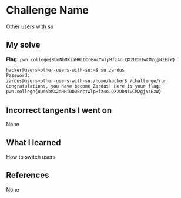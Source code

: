 # Challenge Name
Other users with su

## My solve
**Flag:** `pwn.college{8UeNbMX2aHHiDOOBncYwlpHfz4o.QX2UDN1wCM2gjNzEzW}`

```bash
hacker@users~other-users-with-su:~$ su zardus
Password:
zardus@users~other-users-with-su:/home/hacker$ /challenge/run
Congratulations, you have become Zardus! Here is your flag:
pwn.college{8UeNbMX2aHHiDOOBncYwlpHfz4o.QX2UDN1wCM2gjNzEzW}
```
## Incorrect tangents I went on
None

## What I learned
How to switch users

## References 
None
